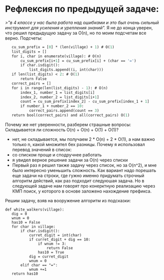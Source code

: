 # Рефлексия по предыдущей задаче:
*>"в 4 классе у нас была работа над ошибками и это был очень сильный инструмент для усиления и урепления знаний".*
Я  не до конца уверен, что решил предыдущую задачу за О(n), но по моим подсчетам все верно.
 Подсчеты:
 ```def white_walkers(village):
    cu_sum_prefix = [0] * (len(village) + 1) # O(1)
    list_digits = []
    for i, char in enumerate(village): # O(n)
        cu_sum_prefix[i+1] = cu_sum_prefix[i] + (char == '=')
        if char.isdigit():
            list_digits.append((i, int(char)))
    if len(list_digits) < 2: # O(1)
        return False
    correct_pairs = []
    for i in range(len(list_digits) - 1): # O(n)
        index_1, number_1 = list_digits[i]
        index_2, number_2 = list_digits[i+1]
        count = cu_sum_prefix[index_2] - cu_sum_prefix[index_1 + 1]
        if number_1 + number_2 == 10:
            correct_pairs.append(count == 3)
    return bool(correct_pairs) and all(correct_pairs) O(1)
```
Почему же нет уверенности, разберем страшные вопросы:
Складывается ли сложность O(n) + O(n) + O(1) + O(1)?
 - нет, не складывается, мы получаем 2 * O(n) + 2 * O(1), а нам важно только n, какой множител бех разницы.
 Почему я использовал перевод значений в список:
 - со списком проще и сподручнее работать
 - я увидел верное решение задачи за O(n) через списки
 - Первый раз я решил также задачу через список, но за O(n^2), и мне было интересно уменьшить сложность.
 Как вариант надо порешать еще задачи на строки, где гужно именно придумать строчный алгоритм действий, как раз подходит следуюшая задача.
 Но в следующей задаче нам говорят про конерктную реализацию через КМП поиск, у которого в основе заложено нахождение префикса.

 Решим задачу, взяв на вооружение алгоритм из подсказки:
 ```
 def white_walkers(village):
    dig = 0
    wnum = 0
    has10 = False
    for char in village: 
        if char.isdigit():
            curret_digit = int(char)
            if curret_digit + dig == 10:
                if wnum != 3:
                    return False
                has10 = True
            dig = curret_digit
            wnum = 0
        elif char == "=":
            wnum +=1
    return has10
```
